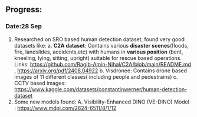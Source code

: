 ## Progress:

### Date:28 Sep
1. Researched on SRO based human detection dataset, found very good datasets like:
    a. **C2A dataset**: Contains various **disaster scenes**(floods, fire, landslides, accidents,etc) with humans in **various position** (bent, kneeling, lying, sitting, upright) suitable for rescue based                 operations.
       Links: https://github.com/Ragib-Amin-Nihal/C2A/blob/main/README.md , https://arxiv.org/pdf/2408.04922
    b. Visdronee: Contains drone based images of 11 different classes( including people and pedestrains)
    c. CCTV based images: https://www.kaggle.com/datasets/constantinwerner/human-detection-dataset
3. Some new models found:
    A. Visibility-Enhanced DINO (VE-DINO) Model : https://www.mdpi.com/2624-6511/8/1/12
    
